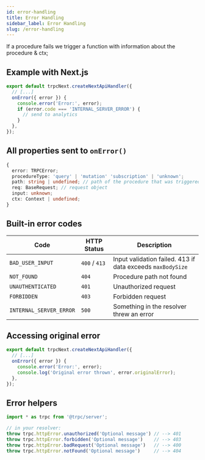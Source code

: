 ```yaml
---
id: error-handling
title: Error Handling
sidebar_label: Error Handling
slug: /error-handling
---
```


If a procedure fails we trigger a function with information about the procedure & ctx;

## Example with Next.js

```ts
export default trpcNext.createNextApiHandler({
  // [...]
  onError({ error }) {
    console.error('Error:', error);
    if (error.code === 'INTERNAL_SERVER_ERROR') {
      // send to analytics
    }
  },
});
```

## All properties sent to `onError()`

```ts
{
  error: TRPCError;
  procedureType: 'query' | 'mutation' 'subscription' | 'unknown';
  path: string | undefined; // path of the procedure that was triggered
  req: BaseRequest; // request object
  input: unknown;
  ctx: Context | undefined;
}
```

## Built-in error codes


| Code                    | HTTP Status   | Description                                                |
| ----------------------- | ------------- | ---------------------------------------------------------- |
| `BAD_USER_INPUT`        | `400` / `413` | Input validation failed. 413 if data exceeds `maxBodySize` |
| `NOT_FOUND`             | `404`         | Procedure path not found                                   |
| `UNAUTHENTICATED`       | `401`         | Unauthorized request                                       |
| `FORBIDDEN`             | `403`         | Forbidden request                                          |
| `INTERNAL_SERVER_ERROR` | `500`         | Something in the resolver threw an error                   |


## Accessing original error

```ts
export default trpcNext.createNextApiHandler({
  // [...]
  onError({ error }) {
    console.error('Error:', error);
    console.log('Original error thrown', error.originalError);
  },
});
```


## Error helpers

```ts
import * as trpc from '@trpc/server';

// in your resolver:
throw trpc.httpError.unauthorized('Optional message') // --> 401
throw trpc.httpError.forbidden('Optional message')    // --> 403
throw trpc.httpError.badRequest('Optional message')   // --> 400
throw trpc.httpError.notFound('Optional message')     // --> 404
```
